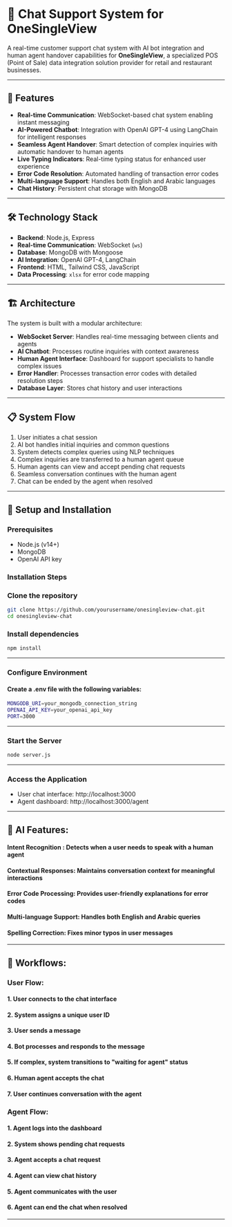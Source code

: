 # 💬 Chat Support System for OneSingleView

A real-time customer support chat system with AI bot integration and human agent handover capabilities for **OneSingleView**, a specialized POS (Point of Sale) data integration solution provider for retail and restaurant businesses.

---

## 🌟 Features

- **Real-time Communication**: WebSocket-based chat system enabling instant messaging  
- **AI-Powered Chatbot**: Integration with OpenAI GPT-4 using LangChain for intelligent responses  
- **Seamless Agent Handover**: Smart detection of complex inquiries with automatic handover to human agents  
- **Live Typing Indicators**: Real-time typing status for enhanced user experience  
- **Error Code Resolution**: Automated handling of transaction error codes  
- **Multi-language Support**: Handles both English and Arabic languages  
- **Chat History**: Persistent chat storage with MongoDB  

---

## 🛠️ Technology Stack

- **Backend**: Node.js, Express  
- **Real-time Communication**: WebSocket (`ws`)  
- **Database**: MongoDB with Mongoose  
- **AI Integration**: OpenAI GPT-4, LangChain  
- **Frontend**: HTML, Tailwind CSS, JavaScript  
- **Data Processing**: `xlsx` for error code mapping  

---

## 🏗️ Architecture

The system is built with a modular architecture:

- **WebSocket Server**: Handles real-time messaging between clients and agents  
- **AI Chatbot**: Processes routine inquiries with context awareness  
- **Human Agent Interface**: Dashboard for support specialists to handle complex issues  
- **Error Handler**: Processes transaction error codes with detailed resolution steps  
- **Database Layer**: Stores chat history and user interactions  

---

## 📋 System Flow

1. User initiates a chat session  
2. AI bot handles initial inquiries and common questions  
3. System detects complex queries using NLP techniques  
4. Complex inquiries are transferred to a human agent queue  
5. Human agents can view and accept pending chat requests  
6. Seamless conversation continues with the human agent  
7. Chat can be ended by the agent when resolved  

---

## 🚀 Setup and Installation

### Prerequisites

- Node.js (v14+)  
- MongoDB  
- OpenAI API key  

### Installation Steps


### Clone the repository
```bash
git clone https://github.com/yourusername/onesingleview-chat.git
cd onesingleview-chat
```
### Install dependencies
```bash
npm install
```
---
### Configure Environment
#### Create a .env file with the following variables:
```bash
MONGODB_URI=your_mongodb_connection_string
OPENAI_API_KEY=your_openai_api_key
PORT=3000
```
---

### Start the Server
```bash
node server.js
```
---

### Access the Application
- User chat interface: http://localhost:3000
- Agent dashboard: http://localhost:3000/agent
---

## 🤖 AI Features:

#### **Intent Recognition** : Detects when a user needs to speak with a human agent
#### **Contextual Responses**: Maintains conversation context for meaningful interactions
#### **Error Code Processing**: Provides user-friendly explanations for error codes
#### **Multi-language Support**: Handles both English and Arabic queries
#### **Spelling Correction**: Fixes minor typos in user messages

---
## 🔄 Workflows:

### User Flow:
#### 1. User connects to the chat interface
#### 2. System assigns a unique user ID
#### 3. User sends a message
#### 4. Bot processes and responds to the message
#### 5. If complex, system transitions to "waiting for agent" status
#### 6. Human agent accepts the chat
#### 7. User continues conversation with the agent

### Agent Flow:
#### 1. Agent logs into the dashboard
#### 2. System shows pending chat requests
#### 3. Agent accepts a chat request
#### 4. Agent can view chat history
#### 5. Agent communicates with the user
#### 6. Agent can end the chat when resolved

---
